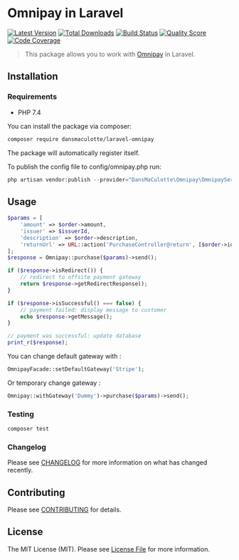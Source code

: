 # Omnipay in Laravel

[![Latest Version](https://img.shields.io/packagist/v/dansmaculotte/laravel-omnipay.svg?style=flat-square)](https://packagist.org/packages/dansmaculotte/laravel-omnipay)
[![Total Downloads](https://img.shields.io/packagist/dt/dansmaculotte/laravel-omnipay.svg?style=flat-square)](https://packagist.org/packages/dansmaculotte/laravel-omnipay)
[![Build Status](https://img.shields.io/travis/dansmaculotte/laravel-omnipay/master.svg?style=flat-square)](https://travis-ci.org/dansmaculotte/laravel-omnipay)
[![Quality Score](https://img.shields.io/scrutinizer/g/dansmaculotte/laravel-omnipay.svg?style=flat-square)](https://scrutinizer-ci.com/g/dansmaculotte/laravel-omnipay)
[![Code Coverage](https://img.shields.io/coveralls/github/dansmaculotte/laravel-omnipay.svg?style=flat-square)](https://coveralls.io/github/dansmaculotte/laravel-omnipay)

> This package allows you to work with [Omnipay](https://github.com/omnipay/omnipay) in Laravel.

## Installation

### Requirements

- PHP 7.4

You can install the package via composer:

```bash
composer require dansmaculotte/laravel-omnipay
```

The package will automatically register itself.

To publish the config file to config/omnipay.php run:

```php
php artisan vendor:publish --provider="DansMaCulotte\Omnipay\OmnipayServiceProvider"
```

## Usage

```php
$params = [
    'amount' => $order->amount,
    'issuer' => $issuerId,
    'description' => $order->description,
    'returnUrl' => URL::action('PurchaseController@return', [$order->id]),
];
$response = Omnipay::purchase($params)->send();

if ($response->isRedirect()) {
    // redirect to offsite payment gateway
    return $response->getRedirectResponse();
}

if ($response->isSuccessful() === false) {
    // payment failed: display message to customer
    echo $response->getMessage();
}

// payment was successful: update database
print_r($response);
```

You can change default gateway with :

```php
OmnipayFacade::setDefaultGateway('Stripe');
```

Or temporary change gateway :

```php
Omnipay::withGateway('Dummy')->purchase($params)->send();
```

### Testing

```bash
composer test
```

### Changelog

Please see [CHANGELOG](CHANGELOG.md) for more information on what has changed recently.

## Contributing

Please see [CONTRIBUTING](CONTRIBUTING.md) for details.

## License

The MIT License (MIT). Please see [License File](LICENSE.md) for more information.
